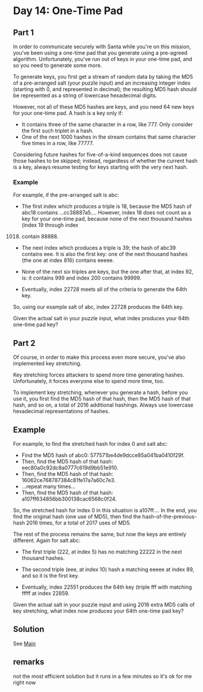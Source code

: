 # Day 14: One-Time Pad

## Part 1

In order to communicate securely with Santa while you're on this mission, you've
been using a one-time pad that you generate using a pre-agreed algorithm.
Unfortunately, you've run out of keys in your one-time pad, and so you need to
generate some more.

To generate keys, you first get a stream of random data by taking the MD5 of a
pre-arranged salt (your puzzle input) and an increasing integer index (starting
with 0, and represented in decimal); the resulting MD5 hash should be
represented as a string of lowercase hexadecimal digits.

However, not all of these MD5 hashes are keys, and you need 64 new keys for your
one-time pad. A hash is a key only if:

- It contains three of the same character in a row, like 777. Only consider the
first such triplet in a hash.
- One of the next 1000 hashes in the stream contains that same character five
times in a row, like 77777.

Considering future hashes for five-of-a-kind sequences does not cause those
hashes to be skipped; instead, regardless of whether the current hash is a key,
always resume testing for keys starting with the very next hash.

### Example
For example, if the pre-arranged salt is abc:

- The first index which produces a triple is 18, because the MD5 hash of abc18
contains ...cc38887a5.... However, index 18 does not count as a key for your
one-time pad, because none of the next thousand hashes (index 19 through index
1018) contain 88888.

- The next index which produces a triple is 39; the hash of abc39 contains eee.
It is also the first key: one of the next thousand hashes (the one at index 816)
contains eeeee.

- None of the next six triples are keys, but the one after that, at index 92,
is: it contains 999 and index 200 contains 99999.

- Eventually, index 22728 meets all of the criteria to generate the 64th key.

So, using our example salt of abc, index 22728 produces the 64th key.

Given the actual salt in your puzzle input, what index produces your 64th
one-time pad key?

## Part 2

Of course, in order to make this process even more secure, you've also
implemented key stretching.

Key stretching forces attackers to spend more time generating hashes.
Unfortunately, it forces everyone else to spend more time, too.

To implement key stretching, whenever you generate a hash, before you use it,
you first find the MD5 hash of that hash, then the MD5 hash of that hash, and so
on, a total of 2016 additional hashings. Always use lowercase hexadecimal
representations of hashes.

## Example
For example, to find the stretched hash for index 0 and salt abc:

- Find the MD5 hash of abc0: 577571be4de9dcce85a041ba0410f29f.
- Then, find the MD5 hash of that hash: eec80a0c92dc8a0777c619d9bb51e910.
- Then, find the MD5 hash of that hash: 16062ce768787384c81fe17a7a60c7e3.
- ...repeat many times...
- Then, find the MD5 hash of that hash: a107ff634856bb300138cac6568c0f24.

So, the stretched hash for index 0 in this situation is a107ff.... In the end,
you find the original hash (one use of MD5), then find the
hash-of-the-previous-hash 2016 times, for a total of 2017 uses of MD5.

The rest of the process remains the same, but now the keys are entirely
different. Again for salt abc:

- The first triple (222, at index 5) has no matching 22222 in the next
thousand hashes.

- The second triple (eee, at index 10) hash a matching eeeee at index 89, and so
it is the first key.

- Eventually, index 22551 produces the 64th key (triple fff with matching fffff
at index 22859.

Given the actual salt in your puzzle input and using 2016 extra MD5 calls of key
stretching, what index now produces your 64th one-time pad key?

## Solution
See [Main](./Main.hs)

## remarks
not the most efficient solution but it runs in a few minutes so it's ok for me right now
